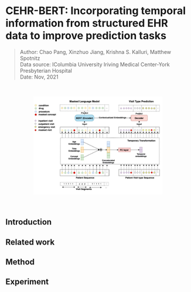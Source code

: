 # CEHR-BERT: Incorporating temporal information from structured EHR data to improve prediction tasks  

<blockquote>
Author: Chao Pang, Xinzhuo Jiang, Krishna S. Kalluri, Matthew Spotnitz<br>    
Data source: IColumbia University Iriving Medical Center-York Presbyterian Hospital<br>
Date: Nov, 2021  
</blockquote>
<br>
<p align = "center"> <img src="https://github.com/Jeong-Eul/CEHR-BERT/blob/main/architecture.jpg?raw=true" width = 70%></p>
<br>

## Introduction  
## Related work
## Method  





## Experiment  
